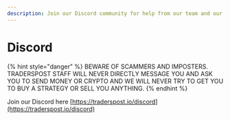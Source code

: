 ```yaml
---
description: Join our Discord community for help from our team and our community members.
---
```


# Discord

{% hint style="danger" %}
BEWARE OF SCAMMERS AND IMPOSTERS. TRADERSPOST STAFF WILL NEVER DIRECTLY MESSAGE YOU AND ASK YOU TO SEND MONEY OR CRYPTO AND WE WILL NEVER TRY TO GET  YOU TO BUY A STRATEGY OR SELL YOU ANYTHING.
{% endhint %}

Join our Discord here [https://traderspost.io/discord](https://traderspost.io/discord)
